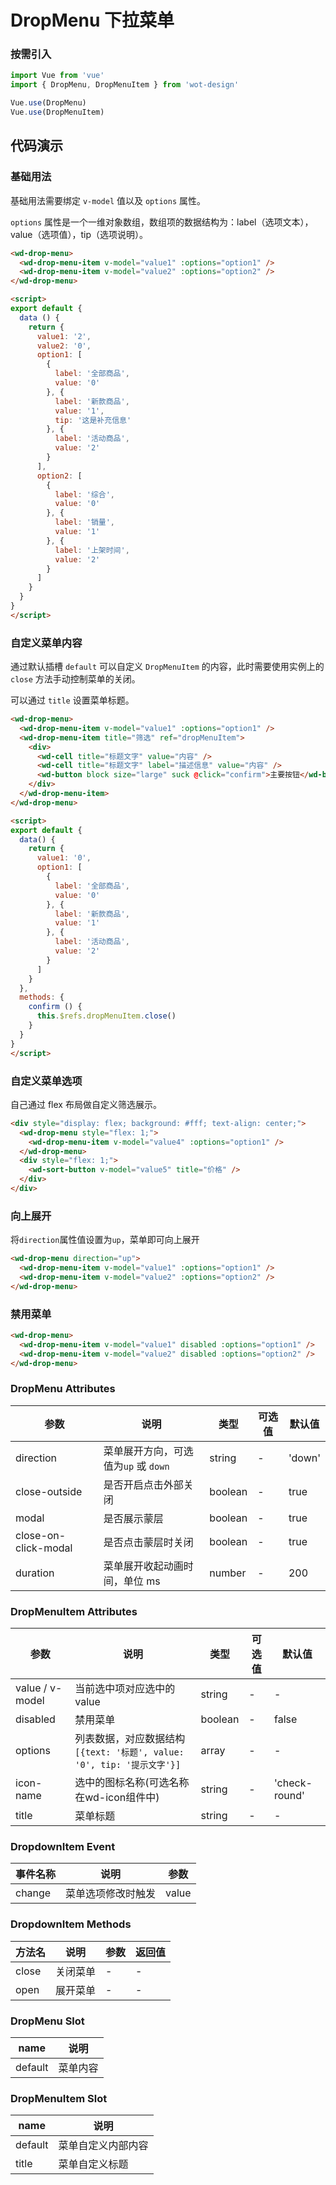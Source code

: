 # DropMenu 下拉菜单

### 按需引入

```javascript
import Vue from 'vue'
import { DropMenu, DropMenuItem } from 'wot-design'

Vue.use(DropMenu)
Vue.use(DropMenuItem)
```

## 代码演示

### 基础用法

基础用法需要绑定 `v-model` 值以及 `options` 属性。

 `options` 属性是一个一维对象数组，数组项的数据结构为：label（选项文本），value（选项值），tip（选项说明）。

```html
<wd-drop-menu>
  <wd-drop-menu-item v-model="value1" :options="option1" />
  <wd-drop-menu-item v-model="value2" :options="option2" />
</wd-drop-menu>

<script>
export default {
  data () {
    return {
      value1: '2',
      value2: '0',
      option1: [
        {
          label: '全部商品',
          value: '0'
        }, {
          label: '新款商品',
          value: '1',
          tip: '这是补充信息'
        }, {
          label: '活动商品',
          value: '2'
        }
      ],
      option2: [
        {
          label: '综合',
          value: '0'
        }, {
          label: '销量',
          value: '1'
        }, {
          label: '上架时间',
          value: '2'
        }
      ]
    }
  }
}
</script>
```

### 自定义菜单内容

通过默认插槽 `default` 可以自定义 `DropMenuItem` 的内容，此时需要使用实例上的 `close` 方法手动控制菜单的关闭。

可以通过 `title` 设置菜单标题。

```html
<wd-drop-menu>
  <wd-drop-menu-item v-model="value1" :options="option1" />
  <wd-drop-menu-item title="筛选" ref="dropMenuItem">
    <div>
      <wd-cell title="标题文字" value="内容" />
      <wd-cell title="标题文字" label="描述信息" value="内容" />
      <wd-button block size="large" suck @click="confirm">主要按钮</wd-button>
    </div>
  </wd-drop-menu-item>
</wd-drop-menu>

<script>
export default {
  data() {
    return {
      value1: '0',
      option1: [
        {
          label: '全部商品',
          value: '0'
        }, {
          label: '新款商品',
          value: '1'
        }, {
          label: '活动商品',
          value: '2'
        }
      ]
    }
  },
  methods: {
    confirm () {
      this.$refs.dropMenuItem.close()
    }
  }
}
</script>
```

### 自定义菜单选项

自己通过 flex 布局做自定义筛选展示。

```html
<div style="display: flex; background: #fff; text-align: center;">
  <wd-drop-menu style="flex: 1;">
    <wd-drop-menu-item v-model="value4" :options="option1" />
  </wd-drop-menu>
  <div style="flex: 1;">
    <wd-sort-button v-model="value5" title="价格" />
  </div>
</div>
```

### 向上展开

将`direction`属性值设置为`up`，菜单即可向上展开

```html
<wd-drop-menu direction="up">
  <wd-drop-menu-item v-model="value1" :options="option1" />
  <wd-drop-menu-item v-model="value2" :options="option2" />
</wd-drop-menu>
```

### 禁用菜单

```html
<wd-drop-menu>
  <wd-drop-menu-item v-model="value1" disabled :options="option1" />
  <wd-drop-menu-item v-model="value2" disabled :options="option2" />
</wd-drop-menu>
```

### DropMenu Attributes

| 参数      | 说明                                 | 类型      | 可选值       | 默认值   |
|---------- |------------------------------------ |---------- |------------- |-------- |
| direction | 菜单展开方向，可选值为`up` 或 `down` | string | - | 'down' |
| close-outside | 是否开启点击外部关闭 | boolean | - | true |
| modal | 是否展示蒙层 | boolean | - | true |
| close-on-click-modal | 是否点击蒙层时关闭 | boolean | - | true |
| duration | 菜单展开收起动画时间，单位 ms | number | - | 200 |

### DropMenuItem Attributes

| 参数      | 说明                                 | 类型      | 可选值       | 默认值   |
|---------- |------------------------------------ |---------- |------------- |-------- |
| value / v-model | 当前选中项对应选中的 value | string | - | - |
| disabled | 禁用菜单 | boolean | - | false |
| options | 列表数据，对应数据结构 `[{text: '标题', value: '0', tip: '提示文字'}]` | array | - | - |
| icon-name | 选中的图标名称(可选名称在wd-icon组件中) | string | - | 'check-round' |
| title | 菜单标题 | string | - | - |

### DropdownItem Event

| 事件名称      | 说明                                 | 参数     |
|------------- |------------------------------------ |--------- |
| change | 菜单选项修改时触发 | value |

### DropdownItem Methods

| 方法名 | 说明 | 参数 | 返回值 |
|------|------|------|------|
| close | 关闭菜单 | - | - |
| open | 展开菜单 | - | - |

### DropMenu Slot

| name      | 说明       |
|------------- |----------- |
| default | 菜单内容 |

### DropMenuItem Slot

| name      | 说明       |
|------------- |----------- |
| default | 菜单自定义内部内容 |
| title | 菜单自定义标题 |
